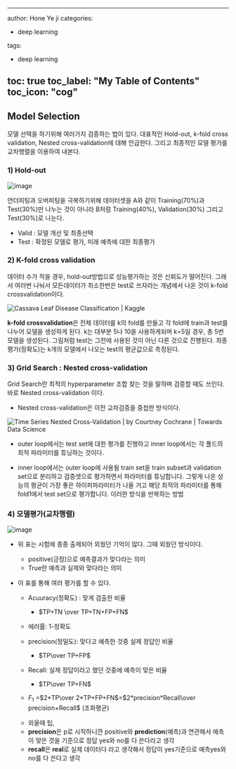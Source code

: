 
---

author: Hone Ye ji
categories: 
 - deep learning
 
tags: 
  - deep learning

toc: true
toc_label: "My Table of Contents"
toc_icon: "cog"
---


## Model Selection

모델 선택을 하기위해 여러가지 검증하는 법이 있다. 대표적인 Hold-out, k-fold cross validation, Nested cross-validation에 대해 언급한다.
그리고 최종적인 모델 평가를 교차행렬을 이용하여 내본다.

### 1) Hold-out
![image](https://user-images.githubusercontent.com/45659433/142563379-0be5863f-a426-4751-a026-6b25812f10b6.png)

언더피팅과 오버피팅을 극복하기위해 데이터셋을 A와 같이 Training(70%)과 Test(30%)만 나누는 것이 아니라 B처럼 Training(40%), Validation(30%) 그리고 Test(30%)로 나눈다. 
- Valid : 모델 개선 및 최종선택
- Test : 확정된 모델로 평가, 미래 예측에 대한 최종평가 


### 2) K-fold cross validation
데이터 수가 적을 경우, hold-out방법으로 성능평가하는 것은 신뢰도가 떨어진다. 그래서 여러번 나눠서 모든데이터가 최소한번은 test로 쓰자라는 개념에서 나온 것이 k-fold crossvalidation이다.

![Cassava Leaf Disease Classification | Kaggle](https://www.googleapis.com/download/storage/v1/b/kaggle-forum-message-attachments/o/inbox%2F4367831%2Fa7eaffa417f9905be8f0e22af7326ac0%2Fk-fold.jpg?generation=1609935772242624&alt=media)

**k-fold crossvalidation**은 전체 데이터를 k의 fold를 만들고 각 fold에 train과 test를 나누어 모델을 생성하게 된다. k는 대부분 5나 10을 사용하게되며 k=5일 경우, 총 5번 모델을 생성된다. 그림처럼 test는 그전에 사용된 것이 아닌 다른 것으로 진행된다. 최종평가(정확도)는 k개의 모델에서 나오는 test의 평균값으로 측정된다.


### 3) Grid Search : Nested cross-validation
 Grid Search란 최적의 hyperparameter 조합 찾는 것을 말하며 검증할 때도 쓰인다.  바로 Nested cross-validation 이다.
- Nested cross-validation은 이전 교차검증을 중첩한 방식이다.

![Time Series Nested Cross-Validation | by Courtney Cochrane | Towards Data  Science](https://miro.medium.com/max/1400/1*5vky1z29e1iO6iOvCTBJxg.png)
- outer loop에서는 test set에 대한 평가를 진행하고 inner loop에서는 각 폴드의 최적 파라미터를 튜닝하는 것이다.


- inner loop에서는 outer loop에 사용될 train set을 train subset과 validation set으로 분리하고 검증셋으로 평가하면서 파라미터를 튜닝합니다. 그렇게 나온 성능의 평균이 가장 좋은 하이퍼파라미터가 나올 거고 해당 최적의 파라미터를 통해 fold1에서 test set으로 평가합니다. 이러한 방식을 반복하는 방법


### 4) 모델평가(교차행렬)

![image](https://user-images.githubusercontent.com/45659433/142571391-8874ce3d-ec14-48f6-9740-6c5ed07c1bee.png)

- 위 표는 시험에 종종 출제되어 외웠던 기억이 많다. 그때 외웠던 방식이다.
	- positive(긍정)으로 예측결과가 맞다라는 의미
	- True란 예측과 실제와 맞다라는 의미

- 이 표를 통해 여러 평가를 할 수 있다.
	
	- Acuuracy(정확도) : 맞게 검출한 비율
		- $TP+TN \over TP+TN+FP+FN$
	- 에러률: 1-정확도
	- precision(정밀도): 맞다고 예측한 것중 실제 정답인 비율
		- $TP\over TP+FP$
	- Recall: 실제 정답이라고 했던 것중에 예측이 맞은 비율
		- $TP\over TP+FN$
		
	- $F_1$ =$2*TP\over 2*TP+FP+FN$=$2*precision*Recall\over precision+Recall$ (조화평균)

	* 외울때 팁,
	* **precision**은 p로 시작하니깐 positive와 **prediction**(예측)과 연관해서 예측이 맞은 것을 기준으로 정답 yes와 no를 다 쓴다라고 생각
	* **recall**은 **real**로 실제 데이터다 라고 생각해서 정답이 yes기준으로 예측yes와 no를 다 쓴다고 생각
<!--stackedit_data:
eyJoaXN0b3J5IjpbMzk2NDMwMDA1XX0=
-->
